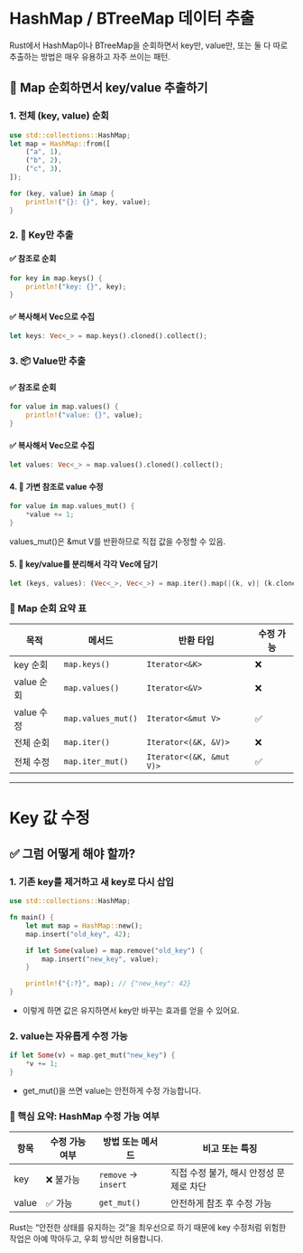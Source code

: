 # HashMap / BTreeMap 데이터 추출


Rust에서 HashMap이나 BTreeMap을 순회하면서 key만, value만, 또는 둘 다 따로 추출하는 방법은 매우 유용하고 자주 쓰이는 패턴.

## 🧠 Map 순회하면서 key/value 추출하기
### 1. 전체 (key, value) 순회
```rust
use std::collections::HashMap;
let map = HashMap::from([
    ("a", 1),
    ("b", 2),
    ("c", 3),
]);

for (key, value) in &map {
    println!("{}: {}", key, value);
}
```
### 2. 🔑 Key만 추출
#### ✅ 참조로 순회
```rust
for key in map.keys() {
    println!("key: {}", key);
}
```

#### ✅ 복사해서 Vec으로 수집
```rust
let keys: Vec<_> = map.keys().cloned().collect();
```


### 3. 📦 Value만 추출
#### ✅ 참조로 순회
```rust
for value in map.values() {
    println!("value: {}", value);
}
```

#### ✅ 복사해서 Vec으로 수집
```rust
let values: Vec<_> = map.values().cloned().collect();
```


#### 4. 🧪 가변 참조로 value 수정
```rust
for value in map.values_mut() {
    *value += 1;
}
```

values_mut()은 &mut V를 반환하므로
직접 값을 수정할 수 있음.


#### 5. 🔄 key/value를 분리해서 각각 Vec에 담기
```rust
let (keys, values): (Vec<_>, Vec<_>) = map.iter().map(|(k, v)| (k.clone(), v.clone())).unzip();
```


### 🧠 Map 순회 요약 표
| 목적             | 메서드             | 반환 타입                  | 수정 가능 |
|------------------|--------------------|----------------------------|------------|
| key 순회         | `map.keys()`       | `Iterator<&K>`             | ❌         |
| value 순회       | `map.values()`     | `Iterator<&V>`             | ❌         |
| value 수정       | `map.values_mut()` | `Iterator<&mut V>`         | ✅         |
| 전체 순회        | `map.iter()`       | `Iterator<(&K, &V)>`       | ❌         |
| 전체 수정        | `map.iter_mut()`   | `Iterator<(&K, &mut V)>`   | ✅         |


---
# Key 값 수정

## ✅ 그럼 어떻게 해야 할까?

### 1. 기존 key를 제거하고 새 key로 다시 삽입
```rust
use std::collections::HashMap;

fn main() {
    let mut map = HashMap::new();
    map.insert("old_key", 42);

    if let Some(value) = map.remove("old_key") {
        map.insert("new_key", value);
    }

    println!("{:?}", map); // {"new_key": 42}
}
```

- 이렇게 하면 값은 유지하면서 key만 바꾸는 효과를 얻을 수 있어요.
### 2. value는 자유롭게 수정 가능
```rust
if let Some(v) = map.get_mut("new_key") {
    *v += 1;
}
```

- get_mut()을 쓰면 value는 안전하게 수정 가능합니다.

### 🔑 핵심 요약: HashMap 수정 가능 여부

| 항목         | 수정 가능 여부 | 방법 또는 메서드       | 비고 또는 특징                         |
|--------------|----------------|------------------------|----------------------------------------|
| key          | ❌ 불가능       | `remove` → `insert`    | 직접 수정 불가, 해시 안정성 문제로 차단 |
| value        | ✅ 가능         | `get_mut()`            | 안전하게 참조 후 수정 가능              |


Rust는 “안전한 상태를 유지하는 것”을 최우선으로 하기 때문에 key 수정처럼 위험한 작업은 아예 막아두고, 우회 방식만 허용합니다.




